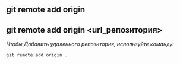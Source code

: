 ## **git remote add origin**

## git remote add origin <url_репозитория>

*Чтобы Добавить удаленного репозитория, используйте команду:*

```bash-
git remote add origin .
```
